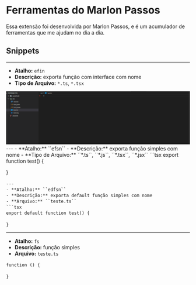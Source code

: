 # Ferramentas do Marlon Passos 

Essa extensão foi desenvolvida por Marlon Passos, e é um acumulador de ferramentas que me ajudam no dia a dia.

## Snippets

---
- **Atalho:** ``efin``
- **Descrição:** exporta função com interface com nome
- **Tipo de Arquivo:** ``*.ts``, ``*.tsx``
<img src="./doc/images/a.gif">
---
- **Atalho:** ``efsn``
- **Descrição:** exporta função simples com nome
- **Tipo de Arquivo:** ``*.ts``, ``*.js``, ``*.tsx``, ``*.jsx`` 
```tsx
export function test() {

}

```
---
- **Atalho:** ``edfsn``
- **Descrição:** exporta default função simples com nome
- **Arquivo:** ``teste.ts`` 
```tsx
export default function test() {

}

```
---
- **Atalho:** ``fs``
- **Descrição:** função simples
- **Arquivo:** ``teste.ts`` 
```tsx
function () {

}

```